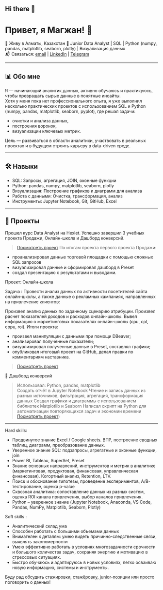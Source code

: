 ## Hi there 👋

# Привет, я Магжан! 👋

📍 Живу в Алматы, Казахстан 
💼 Junior Data Analyst | SQL | Python (numpy, pandas, matplotlib, seaborn, plotly) | Визуализация данных  
📬 Связаться: [email](maga.29222@gmail.com) | [LinkedIn]([https://linkedin.com/in/...](https://www.linkedin.com/in/%D0%BC%D0%B0%D0%B3%D0%B6%D0%B0%D0%BD-%D0%BA%D0%B0%D0%BB%D0%BC%D1%83%D1%85%D0%B0%D0%BC%D0%B1%D0%B5%D1%82%D0%BE%D0%B2-863048369?utm_source=share&utm_campaign=share_via&utm_content=profile&utm_medium=ios_app)) | [Telegram](@ClintEastwoods)

---

## 📊 Обо мне

Я — начинающий аналитик данных, активно обучаюсь и практикуюсь, чтобы превращать сырые данные в понятные инсайты.  
Хотя у меня пока нет профессионального опыта, я уже выполнил несколько практических проектов с использованием SQL и Python (numpy, pandas, matplotlib, seaborn, pyplot), где решал задачи:  
- очистки и анализа данных,  
- построения воронок,  
- визуализации ключевых метрик.

Цель — развиваться в области аналитики, участвовать в реальных проектах и в будущем строить карьеру в data-driven среде.

---

## 🛠️ Навыки

- SQL: Запросы, агрегация, JOIN, оконные функции
- Python: pandas, numpy, matplotlib, seaborn, plotly
- Визуализация: Построение графиков и диаграмм для анализа
- Работа с данными: Очистка, трансформация, анализ
- Инструменты: Jupyter Notebook, Git, GitHub, Excel

---

## 🚀 Проекты

Прошел курс Data Analyst на Hexlet. Успешно завершил 3 учебных проекта Продажи, Онлайн-школа и Дашборд конверсий.
> [Посмотреть проект](https://github.com/magasalamanca/data-analytics-project-92#)
По итогам проекта первого проекта Продажи:
- проанализировал данные торговой площадки с помощью сложных SQL запросов
- визуализировал данные и сформировал дашборд в Preset
- создал презентацию с результатами и выводами.

Проект: Онлайн-школа

Задача : Провести анализ данных по активности посетителей сайта онлайн-школы, а также данные о рекламных кампаниях, направленных на привлечение клиентов:

Произвел анализ данных по заданному сценарию атрибуции.
Произвел расчет показателей доходов и расходов онлайн-школы.
Вывел информацию о маркетинговых показателях онлайн-школы (cpu, cpl, cppu, roi).
Итоги проекта:
- произвел манипуляции с данными при помощи DBeaver;
- анализировал полученные показатели;
- визуализировал полученные данные в Preset, составлял графики;
- опубликовал итоговый проект на GitHub, делал правки по комментариям наставника.
 > [Посмотреть проект](https://github.com/magasalamanca/data-analytics-project-96)
 
 
 
 
 📌 Дашборд конверсий
> Использовал: Python, pandas, matplotlib  
> Создать отчёт в Jupyter Notebook
> Чтение и запись данных из разных источников, фильтрация, агрегация, трансформация данных
> Создал графики и диаграммы с использованием библиотек Matplotlib и Seaborn
> Написал скрипт на Python для автоматизации повторяющихся задач и экономии времени
> [Посмотреть проект](https://github.com/magasalamanca/data-analytics-project-100#))

---


Hard skills:
- Продвинутое знание Excel / Google sheets. ВПР, построение сводных таблиц, диаграмм, преобразование данных.
- Уверенное знание SQL: подзапросы, агрегатные и оконные функции, join
- Power BI, Tableau, SuperSet, Preset
- Знание основных направлений, инструментов и метрик в аналитике (маркетинговая, продуктовая, финансовая, управленческая финансовая). Когортный анализ, Retention, LTV.
- Поиск и обоснование гипотезы, проведение экспериментов, A/B-тестирование, оценка p-value
- Сквозная аналитика: сопоставление данных из разных систем, оценка ROI канала привлечения, выбор каналов привлечения.
- Python – уверенное знание (Jupyter Notebook, Anaconda, VS Code, Pandas, NumPy, Matplotlib, Seaborn, Plotly)

Soft skills :
- Аналитический склад ума
- Способен работать с большими объемами данных
- Внимателен к деталям: умею видеть причинно-следственные связи, выявлять закономерности
- Умею эффективно работать в условиях многозадачности срочности и большого количества задач, сохраняя энергию и мотивацию в стрессовых ситуациях.
- Быстро обучаюсь и адаптируюсь в новых условиях, легко осваиваю новую информацию, системы и инструменты.


Буду рад обсудить стажировки, стажёровку, junior-позиции или просто поговорить о данных!
